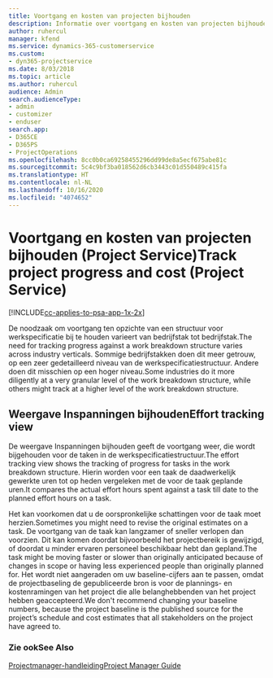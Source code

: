 ```yaml
---
title: Voortgang en kosten van projecten bijhouden
description: Informatie over voortgang en kosten van projecten bijhouden (Project Service)
author: ruhercul
manager: kfend
ms.service: dynamics-365-customerservice
ms.custom:
- dyn365-projectservice
ms.date: 8/03/2018
ms.topic: article
ms.author: ruhercul
audience: Admin
search.audienceType:
- admin
- customizer
- enduser
search.app:
- D365CE
- D365PS
- ProjectOperations
ms.openlocfilehash: 8cc0b0ca69258455296dd99de8a5ecf675abe81c
ms.sourcegitcommit: 5c4c9bf3ba018562d6cb3443c01d550489c415fa
ms.translationtype: HT
ms.contentlocale: nl-NL
ms.lasthandoff: 10/16/2020
ms.locfileid: "4074652"
---
```

# <a name="track-project-progress-and-cost-project-service"></a><span data-ttu-id="2f06f-103">Voortgang en kosten van projecten bijhouden (Project Service)</span><span class="sxs-lookup"><span data-stu-id="2f06f-103">Track project progress and cost (Project Service)</span></span>

[!INCLUDE[cc-applies-to-psa-app-1x-2x](../includes/cc-applies-to-psa-app-1x-2x.md)]

<span data-ttu-id="2f06f-104">De noodzaak om voortgang ten opzichte van een structuur voor werkspecificatie bij te houden varieert van bedrijfstak tot bedrijfstak.</span><span class="sxs-lookup"><span data-stu-id="2f06f-104">The need for tracking progress against a work breakdown structure varies across industry verticals.</span></span> <span data-ttu-id="2f06f-105">Sommige bedrijfstakken doen dit meer getrouw, op een zeer gedetailleerd niveau van de werkspecificatiestructuur. Andere doen dit misschien op een hoger niveau.</span><span class="sxs-lookup"><span data-stu-id="2f06f-105">Some industries do it more diligently at a very granular level of the work breakdown structure, while others might track at a higher level of the work breakdown structure.</span></span>  
  
## <a name="effort-tracking-view"></a><span data-ttu-id="2f06f-106">Weergave Inspanningen bijhouden</span><span class="sxs-lookup"><span data-stu-id="2f06f-106">Effort tracking view</span></span>  
<span data-ttu-id="2f06f-107">De weergave Inspanningen bijhouden geeft de voortgang weer, die wordt bijgehouden voor de taken in de werkspecificatiestructuur.</span><span class="sxs-lookup"><span data-stu-id="2f06f-107">The effort tracking view shows the tracking of progress for tasks in the work breakdown structure.</span></span> <span data-ttu-id="2f06f-108">Hierin worden voor een taak de daadwerkelijk gewerkte uren tot op heden vergeleken met de voor de taak geplande uren.</span><span class="sxs-lookup"><span data-stu-id="2f06f-108">It compares the actual effort hours spent against a task till date to the planned effort hours on a task.</span></span>  
  
<span data-ttu-id="2f06f-109">Het kan voorkomen dat u de oorspronkelijke schattingen voor de taak moet herzien.</span><span class="sxs-lookup"><span data-stu-id="2f06f-109">Sometimes you might need to revise the original estimates on a task.</span></span> <span data-ttu-id="2f06f-110">De voortgang van de taak kan langzamer of sneller verlopen dan voorzien. Dit kan komen doordat bijvoorbeeld het projectbereik is gewijzigd, of doordat u minder ervaren personeel beschikbaar hebt dan gepland.</span><span class="sxs-lookup"><span data-stu-id="2f06f-110">The task might be moving faster or slower than originally anticipated because of changes in scope or having less experienced people than originally planned for.</span></span> <span data-ttu-id="2f06f-111">Het wordt niet aangeraden om uw baseline-cijfers aan te passen, omdat de projectbaseling de gepubliceerde bron is voor de plannings- en kostenramingen van het project die alle belanghebbenden van het project hebben geaccepteerd.</span><span class="sxs-lookup"><span data-stu-id="2f06f-111">We don't recommend changing your baseline numbers, because the project baseline is the published source for the project’s schedule and cost estimates that all stakeholders on the project have agreed to.</span></span>  
  
### <a name="see-also"></a><span data-ttu-id="2f06f-112">Zie ook</span><span class="sxs-lookup"><span data-stu-id="2f06f-112">See Also</span></span>  
 [<span data-ttu-id="2f06f-113">Projectmanager-handleiding</span><span class="sxs-lookup"><span data-stu-id="2f06f-113">Project Manager Guide</span></span>](../psa/project-manager-guide.md)
